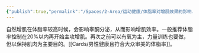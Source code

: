 ```yaml
---
{"publish":true,"permalink":"/Spaces/2-Area/运动健康/体脂率对增肌效果的影响.md","title":"体脂率对增肌效果的影响","created":"2022-12-09","modified":"2023-03-14","published":"2025-07-29T23:04:11.581+08:00","cssclasses":""}
---
```



自然增肌在体脂率较高时候，会影响睾酮分泌，从而影响增肌效率。一般推荐体脂率控制在20%以内再开始主攻增肌。再次之前可以有氧为主，力量训练也要做，但以保持肌肉为主要目的。[[Cards/男性健康且符合大众审美的体脂率]]。